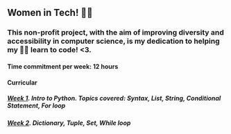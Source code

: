 ## Women in Tech! 👩‍💻 

### This non-profit project, with the aim of improving diversity and accessibility in computer science, is my dedication to helping my 💁‍♀️ learn to code! <3. 

#### Time commitment per week: 12 hours

#### Curricular
##### [Week 1](https://github.com/tringuyen-2024/Data-Analytics-with-Python/tree/main/Data%20Analytics%20with%20Python/Week%201). Intro to Python. Topics covered: Syntax, List, String, Conditional Statement, For loop
##### [Week 2](https://github.com/tringuyen-2024/Data-Analytics-with-Python/tree/main/Data%20Analytics%20with%20Python/Week%202). Dictionary, Tuple, Set, While loop
